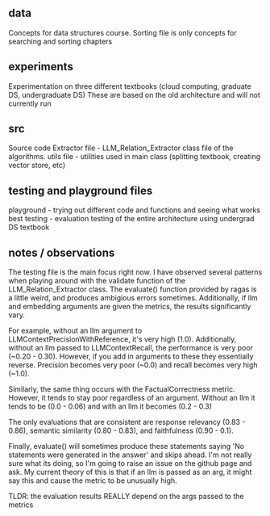 ## data
Concepts for data structures course. Sorting file is only concepts for searching and sorting chapters

## experiments
Experimentation on three different textbooks (cloud computing, graduate DS, undergraduate DS)
These are based on the old architecture and will not currently run

## src
Source code
Extractor file - LLM_Relation_Extractor class file of the algorithms.
utils file - utilities used in main class (splitting textbook, creating vector store, etc)

## testing and playground files
playground - trying out different code and functions and seeing what works best 
testing - evaluation testing of the entire architecture using undergrad DS textbook

## notes / observations
The testing file is the main focus right now. I have observed several patterns when playing around with the validate function of the LLM_Relation_Extractor class. The evaluate() function provided by ragas is a little weird, and produces ambigious errors sometimes. Additionally, if llm and embedding arguments are given the metrics, the results significantly vary. 

For example, without an llm argument to LLMContextPrecisionWithReference, it's very high (1.0). Additionally, without an llm passed to LLMContextRecall, the performance is very poor (~0.20 - 0.30). However, if you add in arguments to these they essentially reverse. Precision becomes very poor (~0.0) and recall becomes very high (~1.0). 

Similarly, the same thing occurs with the FactualCorrectness metric. However, it tends to stay poor regardless of an argument. Without an llm it tends to be (0.0 - 0.06) and with an llm it becomes (0.2 - 0.3)

The only evaluations that are consistent are response relevancy (0.83 - 0.86), semantic similarity (0.80 - 0.83), and faithfulness (0.90 - 0.1).

Finally, evaluate() will sometimes produce these statements saying 'No statements were generated in the answer' and skips ahead. I'm not really sure what its doing, so I'm going to raise an issue on the github page and ask. My current theory of this is that if an llm is passed as an arg, it might say this and cause the metric to be unusually high.


TLDR: the evaluation results REALLY depend on the args passed to the metrics
